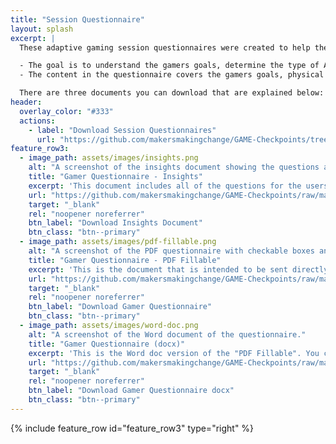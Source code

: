 ```yaml
---
title: "Session Questionnaire"
layout: splash
excerpt: |
  These adaptive gaming session questionnaires were created to help the GAME Checkpoint Leads collect the information prior to a gamers first session.

  - The goal is to understand the gamers goals, determine the type of AT to try in the first session, and to help document the process while working with a gamer.
  - The content in the questionnaire covers the gamers goals, physical and cognitive abilties, and environment/support information.

  There are three documents you can download that are explained below:
header:
  overlay_color: "#333"
  actions:
    - label: "Download Session Questionnaires"
      url: "https://github.com/makersmakingchange/GAME-Checkpoints/tree/main/Gaming_Session_Questionnaires" 
feature_row3:
  - image_path: assets/images/insights.png
    alt: "A screenshot of the insights document showing the questions along with a insight section below."
    title: "Gamer Questionnaire - Insights"
    excerpt: 'This document includes all of the questions for the users along with notes that MMC staff have added to give the GAME Checkpoint Lead more context to "why" the question is being asked.'
    url: "https://github.com/makersmakingchange/GAME-Checkpoints/raw/main/Gaming_Session_Questionnaires/Gamer%20Questionnaire%20-%20Insights.docx"
    target: "_blank"
    rel: "noopener noreferrer"
    btn_label: "Download Insights Document"
    btn_class: "btn--primary"
  - image_path: assets/images/pdf-fillable.png
    alt: "A screenshot of the PDF questionnaire with checkable boxes and sections to fill out text."
    title: "Gamer Questionnaire - PDF Fillable"
    excerpt: 'This is the document that is intended to be sent directly to gamers or to be filled out. All of the content from the same questions from the insights document but without the notes for the GAME Checkpoint Lead.'
    url: "https://github.com/makersmakingchange/GAME-Checkpoints/raw/main/Gaming_Session_Questionnaires/Gamer%20Questionnaire%20-%20Insights.docx"
    target: "_blank"
    rel: "noopener noreferrer"
    btn_label: "Download Gamer Questionnaire"
    btn_class: "btn--primary"
  - image_path: assets/images/word-doc.png
    alt: "A screenshot of the Word document of the questionnaire."
    title: "Gamer Questionnaire (docx)"
    excerpt: 'This is the Word doc version of the "PDF Fillable". You can use this if you want to use the questionnaire as a template and change any information or if it is easier to fill out using Word. '
    url: "https://github.com/makersmakingchange/GAME-Checkpoints/raw/main/Gaming_Session_Questionnaires/Gamer%20Questionnaire.docx"
    target: "_blank"
    rel: "noopener noreferrer"
    btn_label: "Download Gamer Questionnaire docx"
    btn_class: "btn--primary"
---
```



{% include feature_row id="feature_row3" type="right" %}